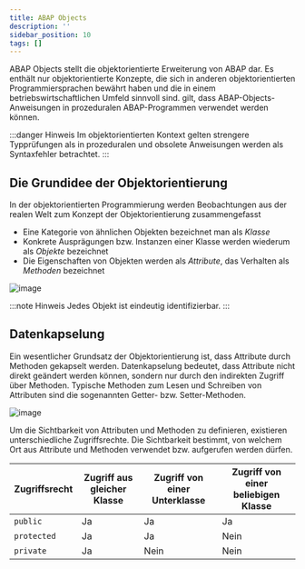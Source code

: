 ```yaml
---
title: ABAP Objects
description: ''
sidebar_position: 10
tags: []
---
```


ABAP Objects stellt die objektorientierte Erweiterung von ABAP dar. Es enthält nur objektorientierte Konzepte, die sich in anderen objektorientierten Programmiersprachen bewährt haben und die in einem betriebswirtschaftlichen Umfeld sinnvoll sind.
gilt, dass ABAP-Objects-Anweisungen in prozeduralen ABAP-Programmen verwendet werden können.

:::danger Hinweis
Im objektorientierten Kontext gelten strengere Typprüfungen als in prozeduralen und obsolete Anweisungen werden als Syntaxfehler betrachtet.
:::

## Die Grundidee der Objektorientierung
In der objektorientierten Programmierung werden Beobachtungen aus der realen Welt zum Konzept der Objektorientierung zusammengefasst
- Eine Kategorie von ähnlichen Objekten bezeichnet man als _Klasse_
- Konkrete Ausprägungen bzw. Instanzen einer Klasse werden wiederum als _Objekte_ bezeichnet
- Die Eigenschaften von Objekten werden als _Attribute_, das Verhalten als _Methoden_ bezeichnet

![image](https://user-images.githubusercontent.com/47243617/210174702-2773120f-49f9-4b50-b82c-2d5b4fc6081a.png)

:::note Hinweis
Jedes Objekt ist eindeutig identifizierbar.
:::

## Datenkapselung
Ein wesentlicher Grundsatz der Objektorientierung ist, dass Attribute durch Methoden gekapselt werden. Datenkapselung bedeutet, dass Attribute nicht direkt geändert werden können, sondern nur durch den indirekten Zugriff über Methoden. Typische Methoden zum 
Lesen und Schreiben von Attributen sind die sogenannten Getter- bzw. Setter-Methoden.

![image](https://user-images.githubusercontent.com/47243617/210174723-9e871217-2e0f-4055-bf7a-878ea8cb21ce.png)

Um die Sichtbarkeit von Attributen und Methoden zu definieren, existieren unterschiedliche Zugriffsrechte. Die Sichtbarkeit bestimmt, von welchem Ort aus Attribute und Methoden verwendet bzw. aufgerufen werden dürfen.

| Zugriffsrecht | Zugriff aus gleicher Klasse | Zugriff von einer Unterklasse | Zugriff von einer beliebigen Klasse |
| ------------- | --------------------------- | ----------------------------- | ----------------------------------- |
| `public`      | Ja                          | Ja                            | Ja                                  |
| `protected`   | Ja                          | Ja                            | Nein                                |
| `private`     | Ja                          | Nein                          | Nein                                |
